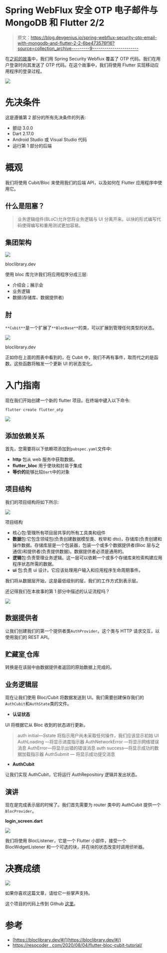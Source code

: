# Spring WebFlux 安全 OTP 电子邮件与 MongoDB 和 Flutter 2/2

> 原文：<https://blog.devgenius.io/spring-webflux-security-otp-email-with-mongodb-and-flutter-2-2-6be473576f16?source=collection_archive---------9----------------------->

在[之前的故事](/spring-webflux-security-otp-email-with-mongodb-and-flutter-1-2-f73e1d94ec7a)中，我们用 Spring Security Webflux 覆盖了 OTP 代码。我们在用户登录时向其发送了 OTP 代码。在这个故事中，我们将使用 Flutter 实现移动应用程序的登录过程。

![](img/b4da9c304ac0f894e19ab16e958567af.png)

# 先决条件

这是遵循第 2 部分的所有先决条件的列表:

*   颤动 3.0.0
*   Dart 2.17.0
*   Android Studio 或 Visual Studio 代码
*   运行第 1 部分的后端

# 概观

我们将使用 Cubit/Bloc 来使用我们的后端 API，以及如何在 Flutter 应用程序中使用它。

## 什么是阻塞？

> 业务逻辑组件(BLoC)允许您将业务逻辑与 UI 分离开来。以块的形式编写代码使得编写和重用测试更加容易。

## 集团架构

![](img/6dabbc88a1c5d24a482e443eb26d47ce.png)

bloclibrary.dev

使用 bloc 库允许我们将应用程序分成三层:

*   介绍会；展示会
*   业务逻辑
*   数据(存储库、数据提供者)

## 肘

`**Cubit**`是一个扩展了`**BlocBase**`的类，可以扩展到管理任何类型的状态。

![](img/4337eb1ae7315df6bf56104dcc780209.png)

bloclibrary.dev

正如你在上面的图表中看到的，在 Cubit 中，我们不再有事件，取而代之的是函数。这些函数将触发一个更新 UI 的状态变化。

# 入门指南

现在我们开始创建一个新的 flutter 项目。在终端中键入以下命令:

```
flutter create flutter_otp
```

![](img/82ef4558d731addc08f48fa3222fd1b0.png)

## 添加依赖关系

首先，您需要将以下依赖项添加到`pubspec.yaml`文件中:

*   **http** 包从 web 服务中获取数据。
*   **flutter_bloc** 用于使块和肘易于集成
*   **等价的**能够比较`Dart`中的对象

## 项目结构

我们的项目结构将如下所示:

![](img/493379edcbbd62395d7c9a5753e0c188.png)

项目结构

*   核心包:管理所有项目层共享的所有工具类和组件
*   **数据**包:它包含领域包(负责创建数据模型类、枚举和 dto)，存储库(负责创建和操作数据。存储库层是一个包装器，包装一个或多个数据提供者(Bloc 层与之通信)和提供者(负责提供数据)。数据提供者必须是通用的。
*   **逻辑**包:负责管理业务逻辑。这一层可以依赖一个或多个存储库来检索构建应用程序状态所需的数据。
*   **ui** 包:负责 ui 设计。它应该处理用户输入和应用程序生命周期事件。

我们将从数据层开始，这是最低级别的层，我们的工作方式到表示层。

还记得我们在本故事的第 1 部分中描述的认证流程吗？

![](img/6236bb12110b28c4235945761c717334.png)

## 数据提供者

让我们创建我们的第一个提供者类`AuthProvider`。这个类与 HTTP 请求交互，以使用我们的 REST API。

## 贮藏室ˌ仓库

转换是在该层中由数据提供者返回的原始数据上完成的。

## 业务逻辑层

现在让我们使用 Bloc/Cubit 将数据发送到 UI。我们需要创建保存我们的`AuthCubit`和`AuthState`类的文件。

*   **认证状态**

UI 将根据它从 Bloc 收到的状态进行更新。

> auth initial—*S*state 将指示用户尚未采取任何操作，我们应该显示初始 UI
> AuthLoading —将显示进度指示器
> AuthNetworkError —将显示网络错误消息
> AuthError—将显示出错的错误消息
> auth success—将显示成功的数据加载指示器
> AuthSubmit — 将显示成功提交消息

*   **AuthCubit**

让我们实现 AuthCubit，它将运行 AuthRepository 逻辑并发出状态。

## **演讲**

现在是完成表示层的时候了。我们首先需要为 router 类中的 AuthCubit 提供一个`BlocProvider`。

**login_screen.dart**

![](img/ffe2045b70a52610bc2590c25dd5b9d7.png)

我们将使用 BlocListener，它是一个 Flutter 小部件，接受一个 BlocWidgetListener 和一个可选的块，并在块的状态改变时调用侦听器。

# 决赛成绩

![](img/6858a0168ea78cb371f0201ec99d41bc.png)

如果你喜欢这篇文章，请给它一些掌声支持。

这个项目的代码上传到 Github [这里](https://github.com/anicetkeric/webflux-otp/tree/main/flutter_otp)。

# 参考

*   [https://bloclibrary.dev/#/](https://bloclibrary.dev/#/)
*   [https://resocoder . com/2020/08/04/flutter-bloc-cubit-tutorial/](https://resocoder.com/2020/08/04/flutter-bloc-cubit-tutorial/)